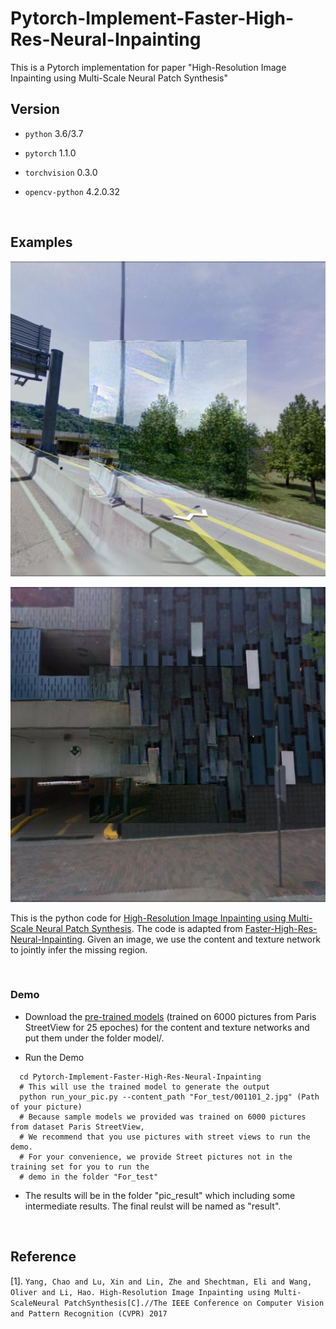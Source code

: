 # Pytorch-Implement-Faster-High-Res-Neural-Inpainting
 This is a Pytorch implementation for paper "High-Resolution Image Inpainting using Multi-Scale Neural Patch Synthesis"
 
 
## Version

* `python`   		3.6/3.7

* `pytorch`		 1.1.0
* `torchvision`        0.3.0  
* `opencv-python`    4.2.0.32

 <br>

## Examples


![teaser](/overall_result/results/result1.jpg "Sample inpainting results on Paris StreetVeiw images")

![teaser](/overall_result/results/5.jpg "Sample inpainting results on Paris StreetVeiw images")

This is the python code for [High-Resolution Image Inpainting using Multi-Scale Neural Patch Synthesis](https://arxiv.org/pdf/1611.09969). The code is adapted from  [Faster-High-Res-Neural-Inpainting](https://github.com/leehomyc/Faster-High-Res-Neural-Inpainting/). Given an image, we use the content and texture network to jointly infer the missing region.


 <br>


### Demo

- Download the [pre-trained models](https://drive.google.com/open?id=1dfuXksrWNmfO5097s4i3AFTFLGGjREzI) (trained on 6000 pictures from Paris StreetView for 25 epoches) for the content and texture networks and put them under the folder model/.

- Run the Demo
```Shell
  cd Pytorch-Implement-Faster-High-Res-Neural-Inpainting
  # This will use the trained model to generate the output
  python run_your_pic.py --content_path "For_test/001101_2.jpg" (Path of your picture)
  # Because sample models we provided was trained on 6000 pictures from dataset Paris StreetView,
  # We recommend that you use pictures with street views to run the demo.
  # For your convenience, we provide Street pictures not in the training set for you to run the 
  # demo in the folder "For_test"
```
- The results will be in the  folder "pic_result" which including some intermediate results. The final reulst will be named as "result". 

 <br>


## Reference

[1]. `Yang, Chao and Lu, Xin and Lin, Zhe and Shechtman, Eli and Wang, Oliver and Li, Hao. High-Resolution Image Inpainting using Multi-ScaleNeural PatchSynthesis[C].//The IEEE Conference on Computer Vision and Pattern Recognition (CVPR) 2017`
